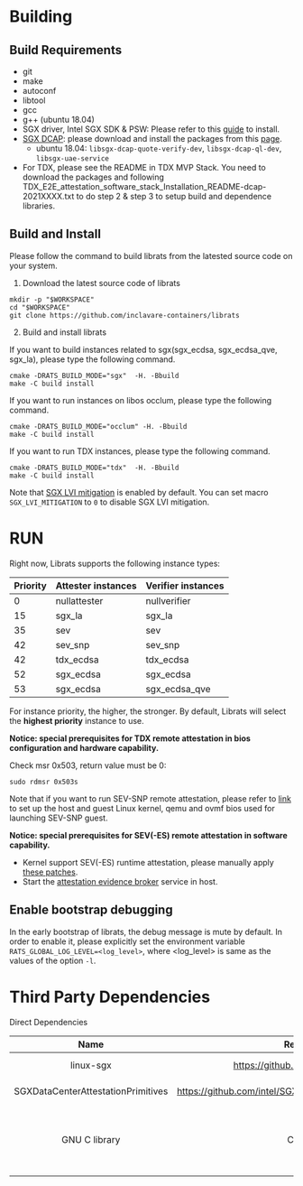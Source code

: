  # Building

 ## Build Requirements

 - git
 - make
 - autoconf
 - libtool
 - gcc
 - g++ (ubuntu 18.04)
 - SGX driver, Intel SGX SDK & PSW: Please refer to this [guide](https://download.01.org/intel-sgx/sgx-linux/2.14/docs/Intel_SGX_SW_Installation_Guide_for_Linux.pdf) to install.
 - [SGX DCAP](https://github.com/intel/SGXDataCenterAttestationPrimitives): please download and install the packages from this [page](https://download.01.org/intel-sgx/sgx-dcap/#version#linux/distro).
   - ubuntu 18.04: `libsgx-dcap-quote-verify-dev`, `libsgx-dcap-ql-dev`, `libsgx-uae-service`
 - For TDX, please see the README in TDX MVP Stack. You need to download the packages and following TDX_E2E_attestation_software_stack_Installation_README-dcap-2021XXXX.txt to do step 2 & step 3 to setup build and dependence libraries.

 ## Build and Install

 Please follow the command to build librats from the latested source code on your system.

 1. Download the latest source code of librats

 ```shell
 mkdir -p "$WORKSPACE"
 cd "$WORKSPACE"
 git clone https://github.com/inclavare-containers/librats
 ```

 2. Build and install librats

 If you want to build instances related to sgx(sgx\_ecdsa, sgx\_ecdsa\_qve, sgx\_la), please type the following command.

 ```shell
 cmake -DRATS_BUILD_MODE="sgx"  -H. -Bbuild
 make -C build install
 ```

 If you want to run instances on libos occlum, please type the following command.

 ```shell
 cmake -DRATS_BUILD_MODE="occlum" -H. -Bbuild
 make -C build install
 ```

 If you want to run TDX instances, please type the following command.
 ```shell
 cmake -DRATS_BUILD_MODE="tdx"  -H. -Bbuild
 make -C build install
 ```

 Note that [SGX LVI mitigation](https://software.intel.com/security-software-guidance/advisory-guidance/load-value-injection) is enabled by default. You can set macro `SGX_LVI_MITIGATION` to `0` to disable SGX LVI mitigation.

 # RUN

 Right now, Librats supports the following instance types:

 | Priority   |     Attester instances     |     Verifier instances     |
 | ---------- | -------------------------- | -------------------------- |
 | 0          | nullattester               | nullverifier               |
 | 15         | sgx\_la                    | sgx\_la                    |
 | 35         | sev                        | sev                        |
 | 42         | sev\_snp                   | sev\_snp                   |
 | 42         | tdx\_ecdsa                 | tdx\_ecdsa                 |
 | 52         | sgx\_ecdsa                 | sgx\_ecdsa                 |
 | 53         | sgx\_ecdsa                 | sgx\_ecdsa\_qve            |

 For instance priority, the higher, the stronger. By default, Librats will select the **highest priority** instance to use.


 **Notice: special prerequisites for TDX remote attestation in bios configuration and hardware capability.**

 Check msr 0x503, return value must be 0:
 ```
 sudo rdmsr 0x503s
 ```

 Note that if you want to run SEV-SNP remote attestation, please refer to [link](https://github.com/AMDESE/AMDSEV/tree/sev-snp-devel) to set up the host and guest Linux kernel, qemu and ovmf bios used for launching SEV-SNP guest.

 **Notice: special prerequisites for SEV(-ES) remote attestation in software capability.**

 - Kernel support SEV(-ES) runtime attestation, please manually apply [these patches](https://github.com/haosanzi/attestation-evidence-broker/tree/master/hack/README.md).
 - Start the [attestation evidence broker](https://github.com/haosanzi/attestation-evidence-broker/blob/master/README.md) service in host.

 ## Enable bootstrap debugging

 In the early bootstrap of librats, the debug message is mute by default. In order to enable it, please explicitly set the environment variable `RATS_GLOBAL_LOG_LEVEL=<log_level>`, where \<log_level\> is same as the values of the option `-l`.


 # Third Party Dependencies

 Direct Dependencies

 | Name | Repo URL | Licenses |
 | :--: | :-------:   | :-------: |
 | linux-sgx | https://github.com/intel/linux-sgx | BSD-3-clause |
 | SGXDataCenterAttestationPrimitives | https://github.com/intel/SGXDataCenterAttestationPrimitives | BSD-3-clause |
 | GNU C library | C library | GNU General Public License version 3 |
